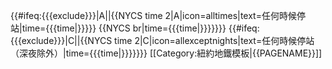 {{#ifeq:{{{exclude}}}|A||{{NYCS time 2|A|icon=alltimes|text=任何時候停站|time={{{time|}}}}} {{NYCS br|time={{{time|}}}}}}} {{#ifeq:{{{exclude}}}|C||{{NYCS time 2|C|icon=allexceptnights|text=任何時候停站（深夜除外）|time={{{time|}}}}}}}<noinclude>
[[Category:紐約地鐵模板|{{PAGENAME}}]]
</noinclude>